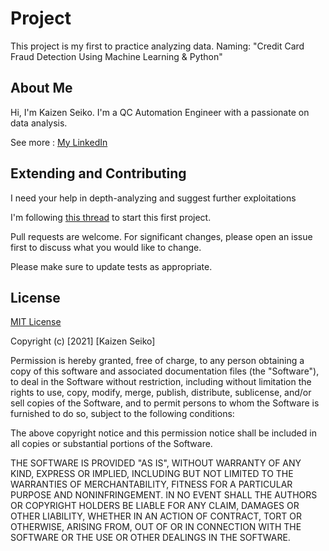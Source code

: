 
# Project

This project is my first to practice analyzing data. 
Naming: "Credit Card Fraud Detection Using Machine Learning & Python"

## About Me

Hi, I'm Kaizen Seiko. I'm a QC Automation Engineer with a passionate on data analysis.

See more : <a href="https://www.linkedin.com/in/ngtanthanh/">My LinkedIn</a>

## Extending and Contributing

I need your help in depth-analyzing and suggest further exploitations

I'm following <a href="https://towardsdatascience.com/credit-card-fraud-detection-using-machine-learning-python-5b098d4a8edc/">this thread</a> to start this first project.

Pull requests are welcome. For significant changes, please open an issue first to discuss what you would like to change.

Please make sure to update tests as appropriate.

## License
<a href="https://choosealicense.com/licenses/mit/">MIT License</a>

Copyright (c) [2021] [Kaizen Seiko]

Permission is hereby granted, free of charge, to any person obtaining a copy
of this software and associated documentation files (the "Software"), to deal
in the Software without restriction, including without limitation the rights
to use, copy, modify, merge, publish, distribute, sublicense, and/or sell
copies of the Software, and to permit persons to whom the Software is
furnished to do so, subject to the following conditions:

The above copyright notice and this permission notice shall be included in all
copies or substantial portions of the Software.

THE SOFTWARE IS PROVIDED "AS IS", WITHOUT WARRANTY OF ANY KIND, EXPRESS OR
IMPLIED, INCLUDING BUT NOT LIMITED TO THE WARRANTIES OF MERCHANTABILITY,
FITNESS FOR A PARTICULAR PURPOSE AND NONINFRINGEMENT. IN NO EVENT SHALL THE
AUTHORS OR COPYRIGHT HOLDERS BE LIABLE FOR ANY CLAIM, DAMAGES OR OTHER
LIABILITY, WHETHER IN AN ACTION OF CONTRACT, TORT OR OTHERWISE, ARISING FROM,
OUT OF OR IN CONNECTION WITH THE SOFTWARE OR THE USE OR OTHER DEALINGS IN THE
SOFTWARE.